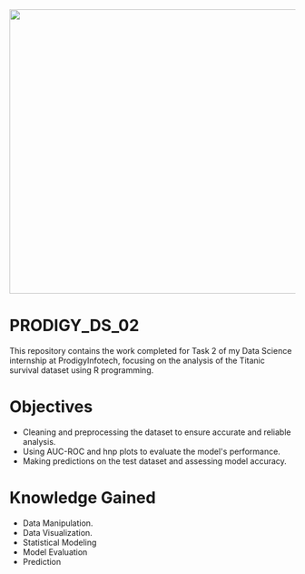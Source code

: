 <img src="https://github.com/AnkitaPal1012/PRODIGY_DS_02/blob/main/Screenshot%202024-08-28%20154646.png" height="500" width="900"/>

# PRODIGY_DS_02
This repository contains the work completed for Task 2 of my Data Science internship at ProdigyInfotech, focusing on the analysis of the Titanic survival dataset using R programming.

# Objectives
<ul> <li> Cleaning and preprocessing the dataset to ensure accurate and reliable analysis.</li>
<li> Using AUC-ROC and hnp plots to evaluate the model's performance.</li>
<li>Making predictions on the test dataset and assessing model accuracy.</li></ul>

# Knowledge Gained

<ul><li>Data Manipulation.</li>
<li>Data Visualization.</li>
<li> Statistical Modeling</li>
<li>Model Evaluation</li>
<li>Prediction</li></ul>

